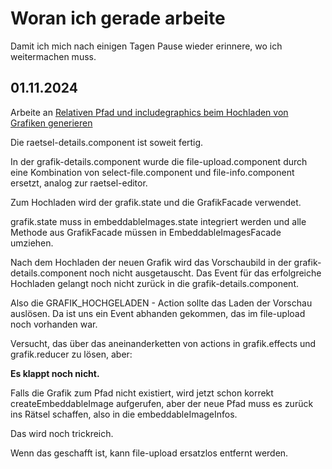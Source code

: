 # Woran ich gerade arbeite

Damit ich mich nach einigen Tagen Pause wieder erinnere, wo ich weitermachen muss.

## 01.11.2024

Arbeite an [Relativen Pfad und includegraphics beim Hochladen von Grafiken generieren](https://github.com/heike2718/mathe-jung-alt/issues/96)

Die raetsel-details.component ist soweit fertig.

In der grafik-details.component wurde die file-upload.component durch eine Kombination von select-file.component und file-info.component
ersetzt, analog zur raetsel-editor.

Zum Hochladen wird der grafik.state und die GrafikFacade verwendet. 

grafik.state muss in embeddableImages.state integriert werden und alle Methode aus GrafikFacade müssen in EmbeddableImagesFacade umziehen.

Nach dem Hochladen der neuen Grafik wird das Vorschaubild in der grafik-details.component noch nicht ausgetauscht.
Das Event für das erfolgreiche Hochladen gelangt noch nicht zurück in die grafik-details.component. 

Also die GRAFIK_HOCHGELADEN - Action sollte das Laden der Vorschau auslösen. Da ist uns ein Event abhanden gekommen, das im file-upload noch 
vorhanden war.

Versucht, das über das aneinanderketten von actions in grafik.effects und grafik.reducer zu lösen, aber:

__Es klappt noch nicht.__

Falls die Grafik zum Pfad nicht existiert, wird jetzt schon korrekt createEmbeddableImage aufgerufen, aber der neue Pfad muss
es zurück ins Rätsel schaffen, also in die embeddableImageInfos. 

Das wird noch trickreich.

Wenn das geschafft ist, kann file-upload ersatzlos entfernt werden.